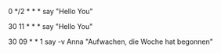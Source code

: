 0 */2 * * * say "Hello You"

30 11 * * * say "Hello You"

30 09 * * 1 say -v Anna "Aufwachen, die Woche hat begonnen"
